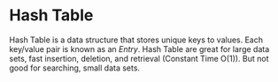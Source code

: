 # Hash Table

Hash Table is a data structure that stores unique keys to values. Each key/value pair is known as an _Entry_. Hash Table are great for large data sets, fast insertion, deletion, and retrieval (Constant Time O(1)). But not good for searching, small data sets.
